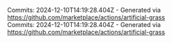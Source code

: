 Commits: 2024-12-10T14:19:28.404Z - Generated via https://github.com/marketplace/actions/artificial-grass
<br>
Commits: 2024-12-10T14:19:28.404Z - Generated via https://github.com/marketplace/actions/artificial-grass
<br>
